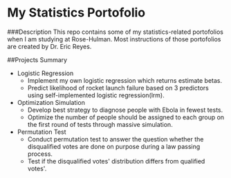 # My Statistics Portofolio
###Description
This repo contains some of my statistics-related portofolios when I am studying at Rose-Hulman. Most instructions of those portofolios are created by Dr. Eric Reyes. 

##Projects Summary
* Logistic Regression
	* Implement my own logistic regression which returns estimate betas.
	* Predict likelihood of rocket launch failure based on 3 predictors using self-implemented logistic regression(lrm).
* Optimization Simulation
	* Develop best strategy to diagnose people with Ebola in fewest tests.
	* Optimize the number of people should be assigned to each group on the first round of tests through massive simulation.
* Permutation Test
	* Conduct permutation test to answer the question whether the disqualified votes are done on purpose during a law passing process.
	* Test if the disqualified votes' distribution differs from qualified votes'.
